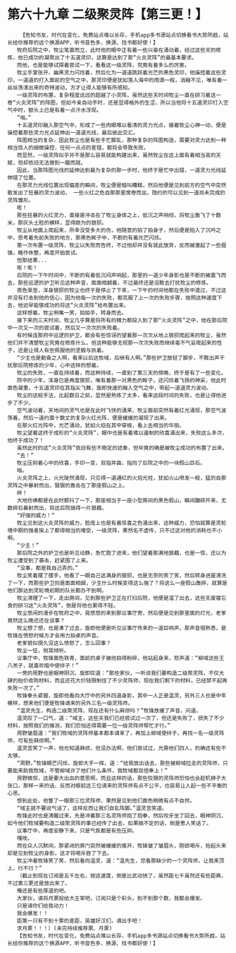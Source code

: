 # 第六十九章 二级聚灵阵【第三更！】
        【告知书友，时代在变化，免费站点难以长存，手机app多书源站点切换看书大势所趋，站长给你推荐的这个换源APP，听书音色多、换源、找书都好使！】
       牧府后院之中，牧尘笔直而立，此时他的眼中正有着一些兴奋在涌动着，经过这些天的修炼，他已成功的凝聚出了十五道灵印，这算是达到了那“火炎灵阵”的最基本要求。
       而他，也是能够试探着尝试一下，看看这一级灵阵，究竟有着多么的厉害。
       牧尘手掌张开，幽黑灵力闪烁着，然后化为一道道跳跃着光芒的黑色灵印，他操控着这些灵印，一道道的打入面前的空气之中，那灵印便是犹如落入海中的雨滴一般，消融不见，唯有着一丝丝荡漾出来的奇特波动，方才让得人能够有所感知。
       一级灵阵的布置，复杂程度远远的超越了小灵阵，虽然这些天时间牧尘一直在研习着这一卷“火炎灵阵”的阵图，但如今亲自动手时，还是显得格外的生涩，所以当他将十五道灵印打入空气中时，额头上已是有着一点汗水浮现。
       “嗡。”
       十五道灵印融入那空气中，形成了一些肉眼难以看清的灵力光点，接着牧尘心神一动，便是操控着那些灵力光点延伸出一道道光线，最后彼此交汇。
       阵图相当的复杂，因此牧尘也是有些手忙脚乱，那种复杂的阵图构造，需要对灵力达到一种相当惊人的细微操控，任何一点点的差错，都将会导致失败。
       而显然，一级灵阵似乎并不是那么容易就能构建出来，虽然牧尘在这上面有着相当高的天赋，但却依旧无法做到一蹴而就。
       因此，当那阵图光线的延伸达到最为复杂的那一步时，他终于是忙中出错，一道灵力光线延伸错了位置。
       在那灵力光线位置出现偏差的瞬间，牧尘便是暗叫糟糕，然后他便是见到前方的空气中突然散发出了狂暴的灵力波动， 一些火红之色自那那里席卷而出，隐约的可以见到一道尚未完成的灵阵雏形。
       嘭！
       那些狂暴的火红灵力，直接是冲击在了牧尘身体之上，低沉之声响彻，将牧尘轰飞了十数米，那灰头土脸的模样，显得颇为的狼狈。
       牧尘从地面上爬起来，所幸没受多大的伤，他随意的拍了拍身子，然后便是陷入了沉吟之中，思考着先前失败的地方，那黑色眸子中，不断的有着光芒闪烁。
       第一次布置一级灵阵，牧尘以失败而告终，不过他却并没有就此放弃，反而被激起了一些倔强，略作休整，再度开始尝试。
       但那结果...
       嘭！嘭！
       后院的一下午时间中，不断的有着低沉闷声响起，那里的一道少年身影也是不断的被震飞而去，那些巡逻的护卫听见这种声音，面面相觑着，不过最终还是没敢去打扰牧尘的修炼。
       夜色渐至，浑身狼狈的牧尘也终于是停止了下来，一下午的时间他都在失败中渡过，不过这并没有打击到他的信心，因为他每一次的失败，都克服了上一次的失败步骤，按照这种速度下去，他迟早能够成功的将这“火炎灵阵”给布置出来。
       这样想着，牧尘咧嘴一笑，拍拍手，转身而去。
       接下来的三天时间，牧尘几乎算是将所有的精力都投入到了那“火炎灵阵”之中，他在那后院中一次又一次的尝试着，然后又一次次的失败着。
       有时候连那府中巡逻的护卫，都会有些惊讶的望着那一次次从地上狼狈爬起来的牧尘，虽然他们并不清楚牧尘究竟在修炼什么，但这种能够无视那一次次失败而继续毫不气妥爬起来的性子，还是让得人有些佩服他的坚毅与执着。
       “少主也是勤奋之人啊，看来以后这牧域，后继有人啊。”那些护卫放轻了脚步，不敢出声干扰那后院修炼的少年，心中这样的想着。
       牧尘的失败，一直在持续着，而这种持续，一直到了第三天的傍晚，终于是有了一些变化。
       院中的少年，浑身已是再度狼狈，唯有着那一对黑色的眸子，还闪烁着飞扬的神采，他此时面色凝重，十五道灵印在其指尖飞舞，旋即快速的融入空气之中，带起一道道灵力波动。
       牧尘的这般手法，比起数日之前，显然是熟练了太多，看来这段时间的失败，也是让得他进步了不少。
       空气波动着，天地间的灵气也是在此时飞快的涌来，牧尘面前突然有着红光涌现，那空气波荡着，然后一道约莫十数丈的复杂火红光阵，便是缓缓的凝现了出来。
       在那火红光阵中，光芒涌动，犹如火焰在其中穿梭，看上去相当的华丽。
       牧尘望着这终于成形的“火炎灵阵”，眼中也是有着难以遏制的欣喜涌出来，失败这么多次，他终于成功了！
       虽然此时的这“火炎灵阵”依旧有些不稳定的迹象，但毕竟的确是被牧尘成功的布置了出来。
       “去！”
       牧尘压抑着心中的欣喜，手印一变，双指并曲，指向了后院之中的一块假山巨石。
       嗡。
       火炎灵阵之上，火光陡然涌现，只见得一道通红的火焰光柱，犹如火山喷发一般，猛的自那灵阵之中暴射而出，狠狠的轰击在了那座假山之上。
       砰！
       大地仿佛都是在此时颤抖了一下，那座相当于一座小型房间的黑色假山，瞬间蹦碎开来，无数碎石暴射而出，将这后院搞得一片狼藉。
       “好强的威力！”
       牧尘见到这火炎灵阵的威力，脸庞上也是有着惊喜之色涌出来，这种威力，恐怕就算是灵轮境中期的强者挨上了都得相当的难受，一级灵阵，果然名不虚传，只不过这对他的消耗也不小啊。
       “少主！”
       那后院之外的护卫也是听见动静，急忙跑了进来，他们望着那满地狼藉，也是一惊，还以为牧尘遭受到了袭击，赶紧围了上来。
       “没事，都是我自己弄的。”
       牧尘笑着摆了摆手，他看了一眼自己这满身的狼狈，也是无奈的笑了笑，然后转身进屋清洗了一下，而那些护卫则是面面相觑，少主什么时候变得这么强了？将这么一座假山轰碎，就算是他们那达到灵轮境初期的队长都办不到啊。
       牧尘清理了一下，走出房间，见到那些护卫正在打扫后院，他便是溜了出去，这些天废寝忘食的研习这“火炎灵阵”，倒是将他也累得不轻。
       牧尘悠闲的漫步在牧府之中，晃悠悠的来到那议事厅旁，然后便是见到那里面的灯光，老爹竟然这么晚还还在谈事？
       牧尘想了想，也是凑了过去，旋即他便是听见议事厅传来的一道巨响声，那声音很熟悉，是牧锋在愤怒时候方才会用力拍桌的声音。
       老爹貌似很久没这么愤怒了，怎么回事？
       牧尘一怔，侧耳倾听。
       议事厅中，牧锋面色铁青，面前的桌子被他拍得粉碎，他站起身来，怒声道：“柳域这些王八羔子，就喜欢暗中使绊子！”
       一旁的周野也是眼神阴沉，旋即叹道：“那些家伙，一听说我们要构造二级聚灵阵，不仅大肆的抬价收购材料，而且还花大价钱限制住了不少灵阵师，现在我们剩下的材料，已经禁不起再失败一次了。”
       牧锋拳头紧握，旋即他看向大厅中的另外四道身影，其中一人正是温灵，另外三人也是中年模样，想来他们便是牧锋请来的另外三名一级灵阵师。
       “温灵先生，构造二级聚灵阵，现在还有什么麻烦吗？”牧锋放缓了声音，问道。
       温灵叹了一口气，道：“域主，这些天我们已经尝试过一次了，但还是失败了，损失了不少材料，按照我们的推测，我们恐怕还得需要一位一级灵阵师帮忙才行。”
       周野皱眉道：“我们牧域的灵阵师基本都本请来了，再加上柳域使绊子，再找一名一级灵阵师，可有些麻烦啊。”
       温灵苦笑了一声，他也知道麻烦，但没办法啊，他们尝试过，光靠他们四人，的确还有些不太够。
       “周野。”牧锋眼芒闪烁，旋即大手一挥，道：“给我放出话去，那些被柳域拉走的灵阵师，只要能来助我牧域，不管柳域许了他们什么条件，我牧域都双倍奉上！”
       周野微惊，这是要大出血的意思啊，而且这样的话，那些狡猾的灵阵师恐怕也会趁机狮子大张口，那样一来的话，反而对眼前这三位请来的灵阵师有点不公平，也容易让人起一些不平衡的心思。
       想到此处，他瞥了一眼那三位灵阵师，果然是见到他们面色稍微有点不自然。
       “域主就不要说气话了，这样反而让我们自乱阵脚。”温灵苦笑道。
       牧锋此时也是清醒过来，先是冲着那三名灵阵师抱了抱拳，然后咬牙坐了回去，眼神阴沉，如今他们牧域要构造二级聚灵阵的事已经传了出去，如果搞不定的话，倒是惹人笑话了。
       议事厅中，再度安静下来，只是气氛都是有些压抑。
       嘎吱。
       而在众人沉默间，那紧闭的房门突然被缓缓的推开，牧锋皱了皱眉头，刚欲喝斥，抬起头来却是见到牧尘的身影，这才将喝斥吞了下去。
       牧尘冲着牧锋笑了笑，然后看向温灵，道：“温先生，您看那缺少的一个灵阵师，让我来顶上，行不行？”
       （截止到现在订阅是五千左右，按这速度，倒是比武动快了，虽然距七千虽然还有些距离，不过第三更还是放出来了。
       俺还是有些厚道的吧。
       大家伙，请将月票投给大主宰吧，订阅只是个彩头，到不到那个数，我都会爆发。
       只是请你们给我动力！
       我会爆发！！
       距第一只有不到十票的差距，英雄好汉们，请出手吧！
       求月票！！！）(未完待续推荐票、月票)
       【告知书友，时代在变化，免费站点难以长存，手机app多书源站点切换看书大势所趋，站长给你推荐的这个换源APP，听书音色多、换源、找书都好使！】